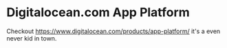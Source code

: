 # Digitalocean.com App Platform 

Checkout https://www.digitalocean.com/products/app-platform/ it's a even never kid in town. 